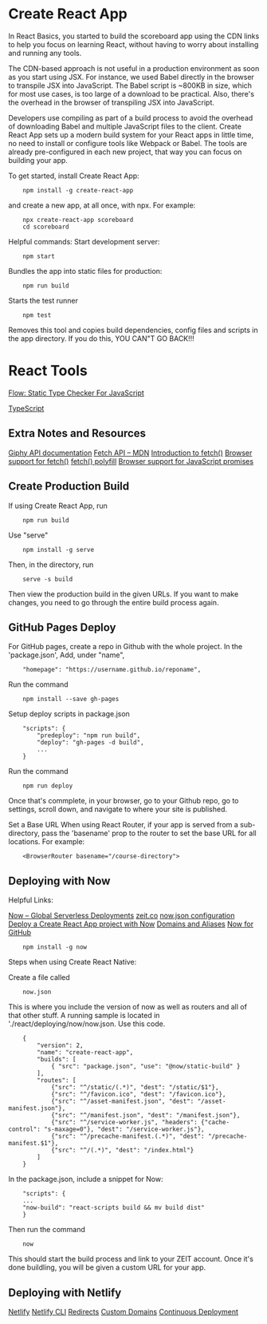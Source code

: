 # **Create React App**

In React Basics, you started to build the scoreboard app using the CDN links to help you focus on learning React, without having to worry about installing and running any tools.

The CDN-based approach is not useful in a production environment as soon as you start using JSX. For instance, we used Babel directly in the browser to transpile JSX into JavaScript. The Babel script is ~800KB in size, which for most use cases, is too large of a download to be practical. Also, there's the overhead in the browser of transpiling JSX into JavaScript.

Developers use compiling as part of a build process to avoid the overhead of downloading Babel and multiple JavaScript files to the client. Create React App sets up a modern build system for your React apps in little time, no need to install or configure tools like Webpack or Babel. The tools are already pre-configured in each new project, that way you can focus on building your app.

To get started, install Create React App:

        npm install -g create-react-app

 and create a new app, at all once, with npx. For example:

        npx create-react-app scoreboard
        cd scoreboard

Helpful commands:
Start development server:

        npm start

Bundles the app into static files for production:

        npm run build

Starts the test runner

        npm test

Removes this tool and copies build dependencies, config files and scripts in the app directory.  If you do this, YOU CAN"T GO BACK!!!

# **React Tools**

[Flow: Static Type Checker For JavaScript](https://flow.org/)

[TypeScript](https://www.typescriptlang.org/)

## **Extra Notes and Resources**

[Giphy API documentation](https://github.com/Giphy/GiphyAPI)
[Fetch API – MDN](https://developer.mozilla.org/en-US/docs/Web/API/Fetch_API)
[Introduction to fetch()](https://developers.google.com/web/updates/2015/03/introduction-to-fetch)
[Browser support for fetch()](http://caniuse.com/#feat=fetch)
[fetch() polyfill](https://github.com/github/fetch)
[Browser support for JavaScript promises](http://caniuse.com/#feat=promises)

## **Create Production Build**

If using Create React App, run 

        npm run build

Use "serve"

        npm install -g serve

Then, in the directory, run

        serve -s build

Then view the production build in the given URLs.  If you want to make changes, you need to go through the entire build process again.

## **GitHub Pages Deploy**

For GitHub pages, create a repo in Github with the whole project.  In the 'package.json', Add, under "name", 

        "homepage": "https://username.github.io/reponame",

Run the command 

        npm install --save gh-pages

Setup deploy scripts in package.json

        "scripts": {
            "predeploy": "npm run build",
            "deploy": "gh-pages -d build",
            ...
        }

Run the command 

        npm run deploy

Once that's commplete, in your browser, go to your Github repo, go to settings, scroll down, and navigate to where your site is published.

Set a Base URL
When using React Router, if your app is served from a sub-directory, pass the 'basename' prop to the router to set the base URL for all locations. For example:

        <BrowserRouter basename="/course-directory">

## **Deploying with Now**

Helpful Links:

[Now – Global Serverless Deployments](https://zeit.co/now)
[zeit.co](https://zeit.co/)
[now.json configuration](https://zeit.co/examples/create-react-app/)
[Deploy a Create React App project with Now](https://zeit.co/examples/create-react-app)
[Domains and Aliases](https://zeit.co/docs/v2/domains-and-aliases/adding-a-domain)
[Now for GitHub](https://zeit.co/blog/now-for-github)

        npm install -g now

Steps when using Create React Native:

Create a file called 

        now.json

This is where you include the version of now as well as routers and all of that other stuff. A running sample is located in './react/deploying/now/now.json.  Use this code.

        {
            "version": 2,
            "name": "create-react-app",
            "builds": [
                { "src": "package.json", "use": "@now/static-build" }
            ],
            "routes": [
                {"src": "^/static/(.*)", "dest": "/static/$1"},
                {"src": "^/favicon.ico", "dest": "/favicon.ico"},
                {"src": "^/asset-manifest.json", "dest": "/asset-manifest.json"},
                {"src": "^/manifest.json", "dest": "/manifest.json"},
                {"src": "^/service-worker.js", "headers": {"cache-control": "s-maxage=0"}, "dest": "/service-worker.js"},
                {"src": "^/precache-manifest.(.*)", "dest": "/precache-manifest.$1"},
                {"src": "^/(.*)", "dest": "/index.html"}
            ]
        }

In the package.json, include a snippet for Now:

        "scripts": {
        ...
        "now-build": "react-scripts build && mv build dist"
        }

Then run the command

        now

This should start the build process and link to your ZEIT account.  Once it's done buildling, you will be given a custom URL for your app.

## **Deploying with Netlify**

[Netlify](https://www.netlify.com/)
[Netlify CLI](https://www.netlify.com/docs/cli/)
[Redirects](https://www.netlify.com/docs/redirects/)
[Custom Domains](https://www.netlify.com/docs/custom-domains)
[Continuous Deployment](https://www.netlify.com/docs/continuous-deployment)